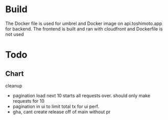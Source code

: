 # Build

The Docker file is used for umbrel and Docker image on api.toshimoto.app for backend.
The frontend is built and ran with cloudfront and Dockerfile is not used

# Todo

## Chart

cleanup

- pagination load next 10 starts all requests over. should only make requests for 10
- pagination in ui to limit total tx for ui perf.
- gha, cant create release off of main without pr

<!-- -->
